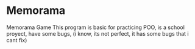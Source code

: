 # Memorama
Memorama Game
This program is basic for practicing POO, is a school proyect, have some bugs, (i know, its not perfect, it has some bugs that i cant fix) 
